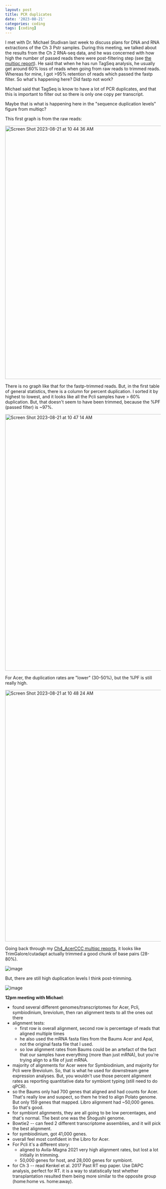 ```yaml
---
layout: post
title: PCR duplicates
date: '2023-08-21'
categories: coding
tags: [coding]
---
```


I met with Dr. Michael Studivan last week to discuss plans for DNA and RNA extractions of the Ch 3 Pstr samples. During this meeting, we talked about the results from the Ch 2 RNA-seq data, and he was concerned with how high the number of passed reads there were post-filtering step (see [the multiqc report](https://github.com/ademerlis/temperaturevariability2023/tree/main/gene_expression/bioinformatics/QC#2-multiqc-reports-of-trimmed-reads)). He said that when he has run TagSeq analysis, he usually get around 60% loss of reads when going from raw reads to trimmed reads. Whereas for mine, I got >95% retention of reads which passed the fastp filter. So what's happening here? Did fastp not work? 

Michael said that TagSeq is know to have a lot of PCR duplicates, and that this is important to filter out so there is only one copy per transcript.

Maybe that is what is happening here in the "sequence duplication levels" figure from multiqc? 

This first graph is from the raw reads:

<img width="816" alt="Screen Shot 2023-08-21 at 10 44 36 AM" src="https://github.com/ademerlis/ademerlis.github.io/assets/56000927/ec1a0d48-633e-4e48-aa90-867d70e441ba">

There is no graph like that for the fastp-trimmed reads. But, in the first table of general statistics, there is a column for percent duplication. I sorted it by highest to lowest, and it looks like all the Pcli samples have > 60% duplication. But, that doesn't seem to have been trimmed, because the %PF (passed filter) is ~97%. 

<img width="826" alt="Screen Shot 2023-08-21 at 10 47 14 AM" src="https://github.com/ademerlis/ademerlis.github.io/assets/56000927/3909acc9-bbde-47cf-ac5f-814441476857">

For Acer, the duplication rates are "lower" (30-50%), but the %PF is still really high.

<img width="810" alt="Screen Shot 2023-08-21 at 10 48 24 AM" src="https://github.com/ademerlis/ademerlis.github.io/assets/56000927/1bd918db-093c-4fd9-b035-7a9fa53c9c9e">

Going back through my [Ch4_AcerCCC multiqc reports](https://github.com/ademerlis/AcerCCC#2-trimmed-reads-adapters-script), it looks like TrimGalore/cutadapt actually trimmed a good chunk of base pairs (28-80%). 

![image](https://github.com/ademerlis/ademerlis.github.io/assets/56000927/edb12491-88a1-42d0-83d8-3936bb3a8158)

But, there are still high duplication levels I think post-trimming.

![image](https://github.com/ademerlis/ademerlis.github.io/assets/56000927/9d1f0aad-dccb-4275-ae5c-251f6cf6f93f)


**12pm meeting with Michael**:

- found several different genomes/transcriptomes for Acer, Pcli, symbiodinium, breviolum, then ran alignment tests to all the ones out there
- alignment tests:
   - first row is overall alignment, second row is percentage of reads that aligned multiple times
   - he also used the mRNA fasta files from the Baums Acer and Apal, not the original fasta file that I used.
   - so low alignment rates from Baums could be an artefact of the fact that our samples have everything (more than just mRNA), but you're trying align to a file of just mRNA.
- majority of alignments for Acer were for Symbiodinium, and majority for Pcli were Breviolum. So, that is what he used for downstream gene expression analyses. But, you wouldn't use those percent alignment rates as reporting quantitative data for symbiont typing (still need to do qPCR).
- so the Baums only had 700 genes that aligned and had counts for Acer. That's really low and suspect, so them he tried to align Polato genome. But only 159 genes that mapped. Libro alignment had ~50,000 genes. So that's good.
- for symbiont alignments, they are all going to be low percentages, and that's normal. The best one was the Shogushi genome.
- Bowtie2 -- can feed 2 different transcriptome assemblies, and it will pick the best alignment.
- for symbiodinium, got 41,000 genes.
- overall feel most confident in the Libro for Acer.
- For Pcli it's a different story:
    - aligned to Avila-Magna 2021 very high alignment rates, but lost a lot initially in trimming.
    - 50,000 genes for host, and 28,000 genes for symbiont.
- for Ch 3 -- read Kenkel et al. 2017 Past RT exp paper. Use DAPC analysis, perfect for RT. it is a way to statistically test whether transplantation resulted them being more similar to the opposite group (home:home vs. home:away). 

